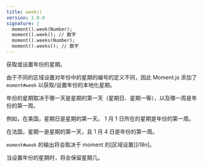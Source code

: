 ```yaml
---
title: week()
version: 2.0.0
signature: |
  moment().week(Number);
  moment().week(); // 数字
  moment().weeks(Number);
  moment().weeks(); // 数字
---
```



获取或设置年份的星期。

由于不同的区域设置对年份中的星期的编号的定义不同，因此 Moment.js 添加了 `moment#week` 以获取/设置年份的本地化星期。

年份的星期取决于哪一天是星期的第一天（星期日、星期一等），以及哪一周是年份的第一周。

例如，在美国，星期日是星期的第一天。 
1 月 1 日所在的星期是年份的第一周。

在法国，星期一是星期的第一天，且 1 月 4 日是年份的第一周。

`moment#week` 的输出将会取决于 moment 的[区域设置][i18n]。

当设置年份的星期时，将会保留星期几。

